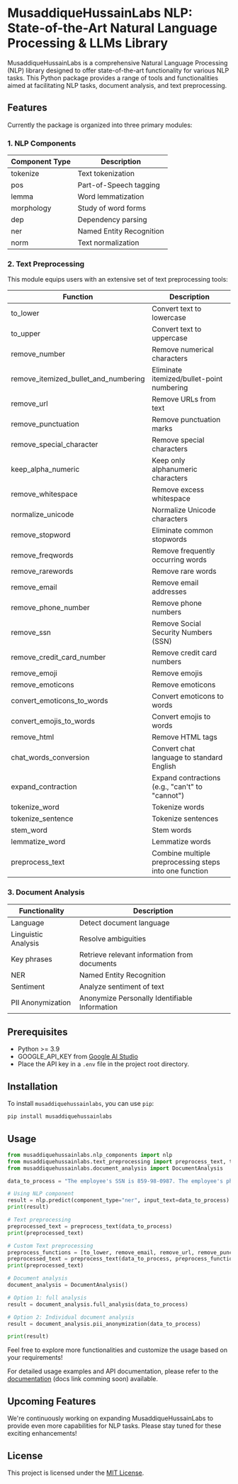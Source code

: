 # MusaddiqueHussainLabs NLP: State-of-the-Art Natural Language Processing & LLMs Library

MusaddiqueHussainLabs is a comprehensive Natural Language Processing (NLP) library designed to offer state-of-the-art functionality for various NLP tasks. This Python package provides a range of tools and functionalities aimed at facilitating NLP tasks, document analysis, and text preprocessing.

## Features

Currently the package is organized into three primary modules:

### 1. NLP Components

| Component Type | Description                 |
|----------------|-----------------------------|
| tokenize       | Text tokenization           |
| pos            | Part-of-Speech tagging      |
| lemma          | Word lemmatization          |
| morphology     | Study of word forms         |
| dep            | Dependency parsing          |
| ner            | Named Entity Recognition    |
| norm           | Text normalization          |

### 2. Text Preprocessing

This module equips users with an extensive set of text preprocessing tools:

| Function                      | Description                                          |
|-------------------------------|------------------------------------------------------|
| to_lower                      | Convert text to lowercase                             |
| to_upper                      | Convert text to uppercase                             |
| remove_number                 | Remove numerical characters                           |
| remove_itemized_bullet_and_numbering | Eliminate itemized/bullet-point numbering |
| remove_url                    | Remove URLs from text                                 |
| remove_punctuation            | Remove punctuation marks                              |
| remove_special_character      | Remove special characters                             |
| keep_alpha_numeric            | Keep only alphanumeric characters                     |
| remove_whitespace             | Remove excess whitespace                              |
| normalize_unicode             | Normalize Unicode characters                          |
| remove_stopword               | Eliminate common stopwords                            |
| remove_freqwords              | Remove frequently occurring words                      |
| remove_rarewords              | Remove rare words                                     |
| remove_email                  | Remove email addresses                                |
| remove_phone_number           | Remove phone numbers                                  |
| remove_ssn                    | Remove Social Security Numbers (SSN)                  |
| remove_credit_card_number     | Remove credit card numbers                            |
| remove_emoji                  | Remove emojis                                         |
| remove_emoticons              | Remove emoticons                                      |
| convert_emoticons_to_words    | Convert emoticons to words                            |
| convert_emojis_to_words       | Convert emojis to words                               |
| remove_html                   | Remove HTML tags                                      |
| chat_words_conversion         | Convert chat language to standard English              |
| expand_contraction            | Expand contractions (e.g., "can't" to "cannot")        |
| tokenize_word                 | Tokenize words                                        |
| tokenize_sentence             | Tokenize sentences                                    |
| stem_word                     | Stem words                                            |
| lemmatize_word                | Lemmatize words                                       |
| preprocess_text               | Combine multiple preprocessing steps into one function|

### 3. Document Analysis

| Functionality     | Description                                  |
|-------------------|----------------------------------------------|
| Language          | Detect document language                     |
| Linguistic Analysis    | Resolve ambiguities                          |
| Key phrases         | Retrieve relevant information from documents |
| NER               | Named Entity Recognition                     |
| Sentiment         | Analyze sentiment of text                    |
| PII Anonymization | Anonymize Personally Identifiable Information|

## Prerequisites

- Python >= 3.9
- GOOGLE_API_KEY from [Google AI Studio](https://makersuite.google.com)
- Place the API key in a `.env` file in the project root directory.

## Installation

To install `musaddiquehussainlabs`, you can use `pip`:

```bash
pip install musaddiquehussainlabs
```

## Usage

```python
from musaddiquehussainlabs.nlp_components import nlp
from musaddiquehussainlabs.text_preprocessing import preprocess_text, to_lower, remove_email, remove_url, remove_punctuation, lemmatize_word
from musaddiquehussainlabs.document_analysis import DocumentAnalysis

data_to_process = "The employee's SSN is 859-98-0987. The employee's phone number is 555-555-5555."

# Using NLP component
result = nlp.predict(component_type="ner", input_text=data_to_process)
print(result)

# Text preprocessing
preprocessed_text = preprocess_text(data_to_process)
print(preprocessed_text)

# Custom Text preprocessing
preprocess_functions = [to_lower, remove_email, remove_url, remove_punctuation, lemmatize_word]
preprocessed_text = preprocess_text(data_to_process, preprocess_functions)
print(preprocessed_text)

# Document analysis
document_analysis = DocumentAnalysis()

# Option 1: full analysis
result = document_analysis.full_analysis(data_to_process)

# Option 2: Individual document analysis
result = document_analysis.pii_anonymization(data_to_process)

print(result)
```

Feel free to explore more functionalities and customize the usage based on your requirements!

For detailed usage examples and API documentation, please refer to the [documentation](link_to_your_documentation) (docs link comming soon) available.

## Upcoming Features

We're continuously working on expanding MusaddiqueHussainLabs to provide even more capabilities for NLP tasks.
Please stay tuned for these exciting enhancements!

## License

This project is licensed under the [MIT License](LICENSE).